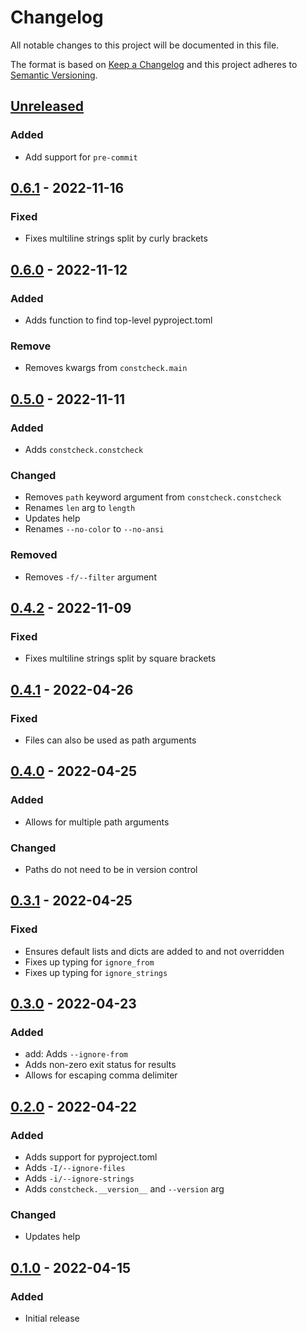 Changelog
=========
All notable changes to this project will be documented in this file.

The format is based on [Keep a Changelog](http://keepachangelog.com/en/1.0.0/)
and this project adheres to [Semantic Versioning](http://semver.org/spec/v2.0.0.html).

[Unreleased](https://github.com/jshwi/constcheck/compare/v0.6.1...HEAD)
------------------------------------------------------------------------
### Added
- Add support for `pre-commit`

[0.6.1](https://github.com/jshwi/constcheck/releases/tag/v0.6.1) - 2022-11-16
------------------------------------------------------------------------
### Fixed
- Fixes multiline strings split by curly brackets

[0.6.0](https://github.com/jshwi/constcheck/releases/tag/v0.6.0) - 2022-11-12
------------------------------------------------------------------------
### Added
- Adds function to find top-level pyproject.toml

### Remove
- Removes kwargs from `constcheck.main`

[0.5.0](https://github.com/jshwi/constcheck/releases/tag/v0.5.0) - 2022-11-11
------------------------------------------------------------------------
### Added
- Adds `constcheck.constcheck`

### Changed
- Removes `path` keyword argument from `constcheck.constcheck`
- Renames `len` arg to `length`
- Updates help
- Renames `--no-color` to `--no-ansi`

### Removed
- Removes `-f/--filter` argument

[0.4.2](https://github.com/jshwi/constcheck/releases/tag/v0.4.2) - 2022-11-09
------------------------------------------------------------------------
### Fixed
- Fixes multiline strings split by square brackets

[0.4.1](https://github.com/jshwi/constcheck/releases/tag/v0.4.1) - 2022-04-26
------------------------------------------------------------------------
### Fixed
- Files can also be used as path arguments

[0.4.0](https://github.com/jshwi/constcheck/releases/tag/v0.4.0) - 2022-04-25
------------------------------------------------------------------------
### Added
- Allows for multiple path arguments

### Changed
- Paths do not need to be in version control

[0.3.1](https://github.com/jshwi/constcheck/releases/tag/v0.3.1) - 2022-04-25
------------------------------------------------------------------------
### Fixed
- Ensures default lists and dicts are added to and not overridden
- Fixes up typing for `ignore_from`
- Fixes up typing for `ignore_strings`

[0.3.0](https://github.com/jshwi/constcheck/releases/tag/v0.3.0) - 2022-04-23
------------------------------------------------------------------------
### Added
- add: Adds `--ignore-from`
- Adds non-zero exit status for results
- Allows for escaping comma delimiter

[0.2.0](https://github.com/jshwi/constcheck/releases/tag/v0.2.0) - 2022-04-22
------------------------------------------------------------------------
### Added
- Adds support for pyproject.toml
- Adds `-I/--ignore-files`
- Adds `-i/--ignore-strings`
- Adds `constcheck.__version__` and `--version` arg

### Changed
- Updates help

[0.1.0](https://github.com/jshwi/constcheck/releases/tag/v0.1.0) - 2022-04-15
------------------------------------------------------------------------
### Added
- Initial release
